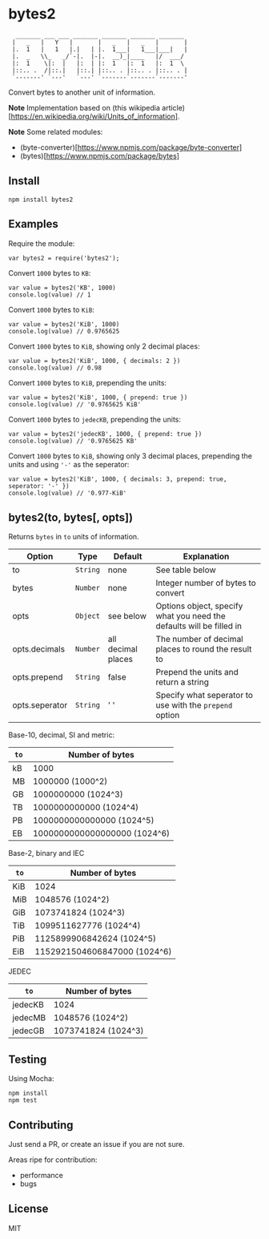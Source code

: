 bytes2
======

```
  _______ ___ ___ _______ _______ _______ _______
 |   _   |   Y   |       |   _   |   _   |       |
 |.  1   |   1   |.|   | |.  1___|   1___|___|   |
 |.  _   \\_   _/`-|.  |-|.  __)_|____   |/  ___/
 |:  1    \|:  |   |:  | |:  1   |:  1   |:  1  \
 |::.. .  /|::.|   |::.| |::.. . |::.. . |::.. . |
 `-------' `---'   `---' `-------`-------`-------'
```

Convert bytes to another unit of information.

**Note** Implementation based on (this wikipedia article)[https://en.wikipedia.org/wiki/Units_of_information].

**Note** Some related modules:
- (byte-converter)[https://www.npmjs.com/package/byte-converter]
- (bytes)[https://www.npmjs.com/package/bytes]

Install
-------

```
npm install bytes2
```

Examples
--------

Require the module:
```
var bytes2 = require('bytes2');
```

Convert `1000` bytes to `KB`:
```
var value = bytes2('KB', 1000)
console.log(value) // 1
```

Convert `1000` bytes to `KiB`:
```
var value = bytes2('KiB', 1000)
console.log(value) // 0.9765625
```

Convert `1000` bytes to `KiB`, showing only 2 decimal places:
```
var value = bytes2('KiB', 1000, { decimals: 2 })
console.log(value) // 0.98
```

Convert `1000` bytes to `KiB`, prepending the units:
```
var value = bytes2('KiB', 1000, { prepend: true })
console.log(value) // '0.9765625 KiB'
```

Convert `1000` bytes to `jedecKB`, prepending the units:
```
var value = bytes2('jedecKB', 1000, { prepend: true })
console.log(value) // '0.9765625 KB'
```

Convert `1000` bytes to `KiB`, showing only 3 decimal places, prepending the units and using `'-'` as the seperator:
```
var value = bytes2('KiB', 1000, { decimals: 3, prepend: true, seperator: '-' })
console.log(value) // '0.977-KiB'
```

bytes2(to, bytes[, opts])
-------------------------

Returns `bytes` in `to` units of information.

Option         | Type         | Default            | Explanation
-------------- | -------------| ------------------ | ------------
to             | `String`     | none               | See table below
bytes          | `Number`     | none               | Integer number of bytes to convert
opts           | `Object`     | see below          | Options object, specify what you need the defaults will be filled in
opts.decimals  | `Number`     | all decimal places | The number of decimal places to round the result to
opts.prepend   | `String`     | false              | Prepend the units and return a string
opts.seperator | `String`     | ' '                | Specify what seperator to use with the `prepend` option

Base-10, decimal, SI and metric:

`to`           | Number of bytes
-------------- | ----------------
kB             | 1000
MB             | 1000000 (1000^2)
GB             | 1000000000 (1024^3)
TB             | 1000000000000 (1024^4)
PB             | 1000000000000000 (1024^5)
EB             | 1000000000000000000 (1024^6)

Base-2, binary and IEC

`to`           | Number of bytes
-------------- | ----------------
KiB            | 1024
MiB            | 1048576 (1024^2)
GiB            | 1073741824 (1024^3)
TiB            | 1099511627776 (1024^4)
PiB            | 1125899906842624 (1024^5)
EiB            | 1152921504606847000 (1024^6)

JEDEC

`to`           | Number of bytes
-------------- | ----------------
jedecKB        | 1024
jedecMB        | 1048576 (1024^2)
jedecGB        | 1073741824 (1024^3)

Testing
-------

Using Mocha:

```
npm install
npm test
```

Contributing
------------

Just send a PR, or create an issue if you are not sure.

Areas ripe for contribution:
- performance
- bugs

License
-------

MIT
